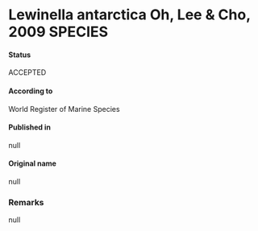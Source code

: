 Lewinella antarctica Oh, Lee & Cho, 2009 SPECIES
=======

#### Status
ACCEPTED

#### According to
World Register of Marine Species

#### Published in
null

#### Original name
null

### Remarks
null